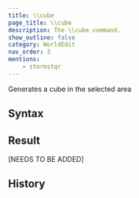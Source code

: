 ```yaml
---
title: \\cube
page_title: \\cube
description: The \\cube command.
show_outline: false
category: WorldEdit
nav_order: 3
mentions:
    - stormstqr
---
```


Generates a cube in the selected area

<CommandDetailsTable
    name="\\cube"
    :categories="[
        'system', 'world', 'server', 'worldedit'
    ]"
    :requiredTags="[
        'canUseChatCommands'
    ]"
    ultraSecurityModeSecurityLevel="WorldEdit"
    version="0.0.0"
    :undoSupported="-2"
    :functional="false"
    :deprecated="false"
/>

## Syntax



## Result

[NEEDS TO BE ADDED]

## History

